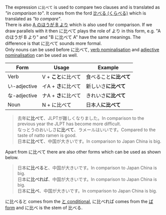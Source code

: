 The expression `に比べて` is used to compare two clauses and is translated as *"in comparison to"*. It comes from the ford [比べる (くらべる)](w1483540) which is translated as *"to compare"*.  
There is also [A のほうが B より](50) which is also used for comparison. If we draw parallels with it then に比べて plays the role of より in this form, e.g. "A のほうが B より" and "B に比べて A" have the same meanings. The difference is that に比べて sounds more formal.  
Only nouns can be used before に比べて, [verb nominalisation](74) and [adjective nominalisation](101) can be used as well.

|Form|Usage|Example|
|-|-|-|
|Verb|V + **こと**に比べて|食べること**に比べて**|
|い-adjective|イA + **さ**に比べて|新しいさ**に比べて**|
|な-adjective|ナA + **さ**に比べて|きれいさ**に比べて**|
|Noun|N + に比べて|日本人**に比べて**|

>去年**に比べて**、JLPTが難しくなりました。In comparison to the previous year the JLPT has become more difficult.  
>なっとうのおいしさ**に比べて**、ラメールはいいです。Compared to the taste of natto ramen is good.  
>日本**に比べて**、中国が大きいです。In comparison to Japan China is big.

Apart from に比べて there are also other forms which can be used as shown below.
>日本**に比べると**、中国が大きいです。In comparison to Japan China is big.  
>日本**に比べれば**、中国が大きいです。In comparison to Japan China is big.  
>日本**に比べ**、中国が大きいです。In comparison to Japan China is big.

に比べると comes from the [と conditional](90), に比べれば comes from the [ば form](55) and に比べ is the stem of 比べる.